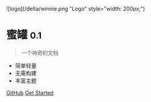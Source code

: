 ![logo](/delta/winnie.png "Logo" style="width: 200px;")

# 蜜罐 <small>0.1</small>

> 一个神奇的文档

- 简单轻量
- 无需构建
- 丰富主题

[GitHub](https://github.com/gaoming714/Manual)
[Get Started](#home)
